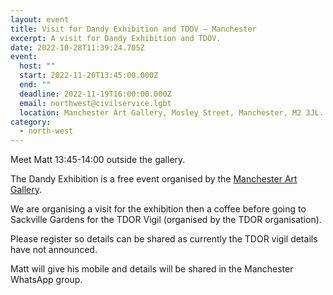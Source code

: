 ```yaml
---
layout: event
title: Visit for Dandy Exhibition and TDOV – Manchester
excerpt: A visit for Dandy Exhibition and TDOV.
date: 2022-10-28T11:39:24.705Z
event:
  host: ""
  start: 2022-11-20T13:45:00.000Z
  end: ""
  deadline: 2022-11-19T16:00:00.000Z
  email: northwest@civilservice.lgbt
  location: Manchester Art Gallery, Mosley Street, Manchester, M2 3JL.
category:
  - north-west
---
```

Meet Matt 13:45-14:00 outside the gallery.

The Dandy Exhibition is a free event organised by the [Manchester Art Gallery](https://manchesterartgallery.org/). 

We are organising a visit for the exhibition then a coffee before going to Sackville Gardens for the TDOR Vigil (organised by the TDOR organisation). 

Please register so details can be shared as currently the TDOR vigil details have not announced. 

Matt will give his mobile and details will be shared in the Manchester WhatsApp group.